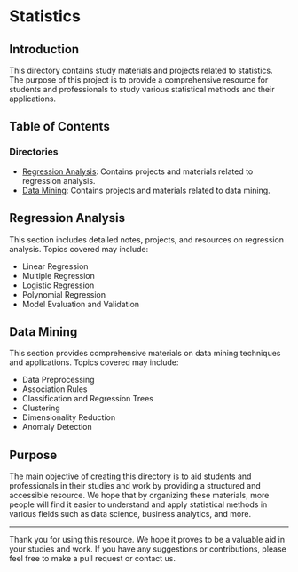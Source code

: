# Statistics

## Introduction

This directory contains study materials and projects related to statistics. The purpose of this project is to provide a comprehensive resource for students and professionals to study various statistical methods and their applications.

## Table of Contents

### **Directories**
- [Regression Analysis](./Regression_Analysis): Contains projects and materials related to regression analysis.
- [Data Mining](./Data_Mining): Contains projects and materials related to data mining.

## Regression Analysis
This section includes detailed notes, projects, and resources on regression analysis. Topics covered may include:
- Linear Regression
- Multiple Regression
- Logistic Regression
- Polynomial Regression
- Model Evaluation and Validation

## Data Mining
This section provides comprehensive materials on data mining techniques and applications. Topics covered may include:
- Data Preprocessing
- Association Rules
- Classification and Regression Trees
- Clustering
- Dimensionality Reduction
- Anomaly Detection

## Purpose

The main objective of creating this directory is to aid students and professionals in their studies and work by providing a structured and accessible resource. We hope that by organizing these materials, more people will find it easier to understand and apply statistical methods in various fields such as data science, business analytics, and more.

---

Thank you for using this resource. We hope it proves to be a valuable aid in your studies and work. If you have any suggestions or contributions, please feel free to make a pull request or contact us.
